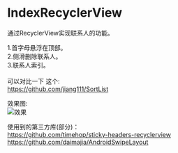 # IndexRecyclerView  

通过RecyclerView实现联系人的功能。

1.首字母悬浮在顶部。<br />
2.侧滑删除联系人。<br />
3.联系人索引。<br />
<br />
可以对比一下 这个: <br />
https://github.com/jiang111/SortList

效果图: <br />![效果](https://raw.githubusercontent.com/jiang111/IndexRecyclerView/master/art/art.gif)

使用到的第三方库(部分)：<br />
https://github.com/timehop/sticky-headers-recyclerview <br />
https://github.com/daimajia/AndroidSwipeLayout  
